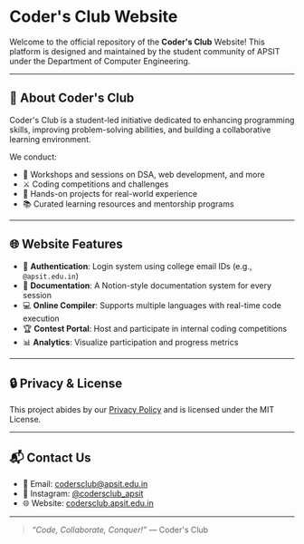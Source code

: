 # Coder's Club Website

Welcome to the official repository of the **Coder's Club** Website! This platform is designed and maintained by the student community of APSIT under the Department of Computer Engineering.

---

## 🚀 About Coder's Club
Coder's Club is a student-led initiative dedicated to enhancing programming skills, improving problem-solving abilities, and building a collaborative learning environment.

We conduct:
- 🧠 Workshops and sessions on DSA, web development, and more
- ⚔️ Coding competitions and challenges
- 🧰 Hands-on projects for real-world experience
- 📚 Curated learning resources and mentorship programs

---

## 🌐 Website Features
- 🔐 **Authentication**: Login system using college email IDs (e.g., `@apsit.edu.in`)
- 📜 **Documentation**: A Notion-style documentation system for every session
- 💻 **Online Compiler**: Supports multiple languages with real-time code execution
- 🏆 **Contest Portal**: Host and participate in internal coding competitions
- 📊 **Analytics**: Visualize participation and progress metrics


---


## 🔒 Privacy & License
This project abides by our [Privacy Policy](./PRIVACY.md) and is licensed under the MIT License.

---

## 📬 Contact Us
- 📧 Email: codersclub@apsit.edu.in
- 📸 Instagram: [@codersclub_apsit](https://instagram.com/codersclub_apsit)
- 🌐 Website: [codersclub.apsit.edu.in](https://codersclub.apsit.edu.in/)

---

> _“Code, Collaborate, Conquer!”_ — Coder's Club

